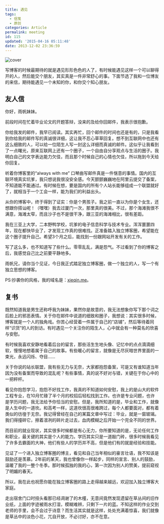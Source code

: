 ```yaml
---
title: 遇见
tags:
  - 信笺
  - 原创
categories: Article
permalink: meeting
id: 115
updated: '2015-04-16 05:11:48'
date: 2013-12-02 23:36:59
---
```


![cover](https://cat.yufan.me/cats/20131202153635.jpg)

写博客的时候最期待的就是遇见形形色色的人了，有时候能遇见这样一个可以聊得开的人，然后能交个朋友，其实真是一件非常舒心的事。下面节选了我和一位博友的来信，期待能遇见一个未知的你，和你交个知心朋友。

<!--more-->

## 友人信

你好，雨帆妹妹。

前段时间在忙着毕业论文的开题答辩，没来的及给你回邮件，我表示很抱歉。

你给我发的邮件，我早已阅读。其实再忙，回个邮件的时间也还是有的，只是我看到你给我的邮件写的真诚很详细，这让我不忍心草草回复。想不到互联网中也还有这么细致的人，可以给一位陌生人写一封这么详细而真诚的邮件。这似乎让我看到了一点曙光，原来互联网上还有一个圈子，一个自由自分享观点与生活的圈子。我明白自己的文字表达能力欠佳，而且那个时候自己的心情也欠佳，所以拖到今天给你回复。

听着你博客里的“always with me” 口琴曲写邮件真是一件惬意的事情。国内的互联环境真实坑爹，我只想说我很没安全感。今天颤颤巍巍地在阿里云提交了备案，不知道能不能通过。有时候在想，要是国内的所有个人站长能够组成一个联盟就好了，就相当于一个工会一样，能为我们的利益出头。

从你的博客中，终于得到了证实：你是个男孩子。我之前一直以为你是个女生，还想跟你搭讪呢！（嘿嘿）我去过厦门一次，那里真的很美。不过，那个海滩我很不满意，海滩太窄，而且沙子也不是很干净，跟三亚的海滩相比，很有差距。

我在三亚上大学，二本野鸭学校，坑爹的电子信息科学与技术专业。浑浑噩噩四年，现在都快毕业了，才发现工作真的很难找。正准备踏入独立博客圈，希望能在这个圈子提升自己。希望3个月之后，能找到一份跟网站开发有关的工作。

写了这么多，也不知道写了些什么。零零乱乱，满是怨气。不过看到了你的博客之后，我感觉自己比之前要平静地多。

雨帆兄，请你当个见证，今日我正式踏足独立博客圈，做一个独立的人，写一个有独立思想的博客。

PS:抄袭你的风格，我的域名是：<a href="http://xieqin.me/" target="_blank">xieqin.me</a>。

## 复书

既然知道我是男生还称呼我为妹妹，果然你是故意的，我无法想象你写下那个词之后脸上的邪恶表情。关于你在邮件中说道的细致和圈子，我想说：其实很多时候，博客就是一个人的独角戏。你苦心经营着一件属于自己的“店铺”，然后等待着同样“识货”的人的到访。有时遇见一个关注你的陌生人，心中就会有一种莫名的欣喜与安慰。

有时候我喜欢安静地看着后台的留言，那些活生生地头像、记忆中的点点滴滴细软，慢慢地想着属于自己的故事。有些暖心的留言，就像是无尽灰暗世界里面的一束光，永远闪烁、夺目……

关于你说的站长联盟，我有些无力与无奈，大家都抱怨备案，可是又有谁知道当年因为没有备案而导致的混乱呢？有些事情，真的说不好对与错，关键在于你心中的一把秤杆。

看见你抱怨学习，抱怨不好找工作，我真的不知道如何安慰，我上的是山大的软件工程专业，在10月忙碌了半个月的校招后轻松找到工作。也许是专业问题，也许是学历问题，我无法给予你恰当的安慰。但是，我所知道的是，毕业和工作，就像是人生中的一道坎。和高考一样，这道坎很高很难跨过，每个人都要面对，都有着类似的彷徨于无奈。我记得曾经在自己的某篇文章中写过：毕业，就是一窗玻璃。我们得撞碎它，擦着凛冽的碎片走过去，血肉模糊之后开始一个完全不同的世界。

而目前的就业现状，其实很多时候都是有心无力，你所要知道的是，无论任何工作和职业，最关键的其实是个人的能力。学历其实只是一道敲门砖，很多时候我看见了许多去霸面的大神，他们有些人的学历并不高，但是他们有的就是经验和技能。

见证了一个进入独立博客圈的博主，看见和自己当年相似的豪言壮语，我不知该是鼓励还是羡慕。2年前的某天，我也曾像你一样起步，同样的宣言、别人的鼓励，温暖了我的一整个冬季。那时候孤独的我的心，第一次因为别人的赞美，提前窥视了明媚的春天。

所以，我在此也祝愿你能在独立博客圈的路上走得越来越远，欢迎加入独立博客大家庭。

走出宿舍门口时扭头看那已经凋谢了的木槿，无意间竟然发现遗留在草丛间的旧作业纸，上面的字迹被雨水打湿，模糊难辨，只剩下一片的蓝。不知这样的作业交到老师的手里，会不会过于诗意？而生活其实就是这样，处处充满着惊喜，我们就像是草丛中的淡色小花，兀自开放，不必讨好，亦不在意。
